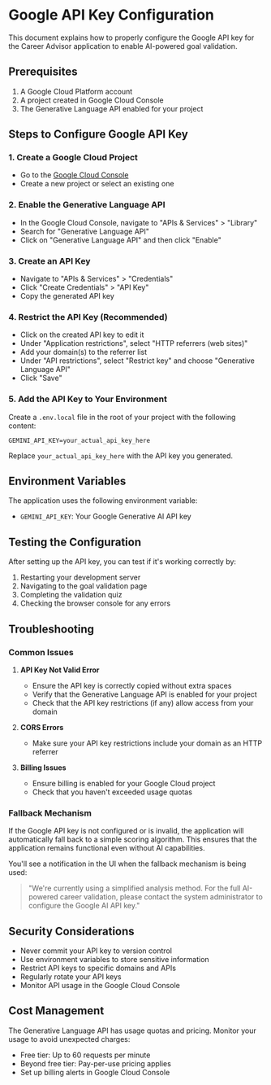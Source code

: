# Google API Key Configuration

This document explains how to properly configure the Google API key for the Career Advisor application to enable AI-powered goal validation.

## Prerequisites

1. A Google Cloud Platform account
2. A project created in Google Cloud Console
3. The Generative Language API enabled for your project

## Steps to Configure Google API Key

### 1. Create a Google Cloud Project
- Go to the [Google Cloud Console](https://console.cloud.google.com/)
- Create a new project or select an existing one

### 2. Enable the Generative Language API
- In the Google Cloud Console, navigate to "APIs & Services" > "Library"
- Search for "Generative Language API"
- Click on "Generative Language API" and then click "Enable"

### 3. Create an API Key
- Navigate to "APIs & Services" > "Credentials"
- Click "Create Credentials" > "API Key"
- Copy the generated API key

### 4. Restrict the API Key (Recommended)
- Click on the created API key to edit it
- Under "Application restrictions", select "HTTP referrers (web sites)"
- Add your domain(s) to the referrer list
- Under "API restrictions", select "Restrict key" and choose "Generative Language API"
- Click "Save"

### 5. Add the API Key to Your Environment
Create a `.env.local` file in the root of your project with the following content:

```
GEMINI_API_KEY=your_actual_api_key_here
```

Replace `your_actual_api_key_here` with the API key you generated.

## Environment Variables

The application uses the following environment variable:

- `GEMINI_API_KEY`: Your Google Generative AI API key

## Testing the Configuration

After setting up the API key, you can test if it's working correctly by:

1. Restarting your development server
2. Navigating to the goal validation page
3. Completing the validation quiz
4. Checking the browser console for any errors

## Troubleshooting

### Common Issues

1. **API Key Not Valid Error**
   - Ensure the API key is correctly copied without extra spaces
   - Verify that the Generative Language API is enabled for your project
   - Check that the API key restrictions (if any) allow access from your domain

2. **CORS Errors**
   - Make sure your API key restrictions include your domain as an HTTP referrer

3. **Billing Issues**
   - Ensure billing is enabled for your Google Cloud project
   - Check that you haven't exceeded usage quotas

### Fallback Mechanism

If the Google API key is not configured or is invalid, the application will automatically fall back to a simple scoring algorithm. This ensures that the application remains functional even without AI capabilities.

You'll see a notification in the UI when the fallback mechanism is being used:

> "We're currently using a simplified analysis method. For the full AI-powered career validation, please contact the system administrator to configure the Google AI API key."

## Security Considerations

- Never commit your API key to version control
- Use environment variables to store sensitive information
- Restrict API keys to specific domains and APIs
- Regularly rotate your API keys
- Monitor API usage in the Google Cloud Console

## Cost Management

The Generative Language API has usage quotas and pricing. Monitor your usage to avoid unexpected charges:

- Free tier: Up to 60 requests per minute
- Beyond free tier: Pay-per-use pricing applies
- Set up billing alerts in Google Cloud Console
